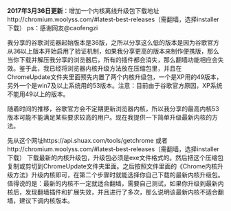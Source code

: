 **2017年3月36日更新**：增加一个内核离线升级包下载地址http://chromium.woolyss.com/#latest-best-releases（需翻墙，选择installer下载） ps：感谢网友@caofengzi 

我分享的谷歌浏览器起始版本是36版，之所以分享这么低的版本是因为谷歌官方从36以上版本开始启用了验证机制，如果我分享更高的版本来制作便携版，那么当你下载并解压我分享的浏览器后，所有的插件都会消失，那么翻墙功能相应会失效。鉴于此，我已经将浏览器内核升级方法放在压缩包里，并且在ChromeUpdate文件夹里面预先内置了两个内核升级包，一个是XP用的49版本，另外一个是win7及以上系统用的53版本。注意：目前由于谷歌官方原因，XP系统不能用49以上的版本。

随着时间的推移，谷歌官方会不定期更新浏览器内核，所以我分享的最高内核53版本可能不能满足某些要求较高的用户。现在我提供一下简单升级最新内核的方法。

先从这个网址https://api.shuax.com/tools/getchrome 或者http://chromium.woolyss.com/#latest-best-releases（需翻墙，选择installer下载） 下载最新的内核升级包，升级包必须是exe文件格式的。然后把这个压缩包复制或剪切到ChromeUpdate文件夹里面。之后按照文件里面的《Chrome内核升级方法》升级内核即可，在第二个步骤时就能选择你自己下载的最新内核升级包。值得说的是：最新的内核不一定就适合翻墙，需要自己测试，如果你升级到最新内核后，发现翻墙插件和扩展失效，并且进行了多次，那么说明该最新内核不适合翻墙，建议下调内核版本。
